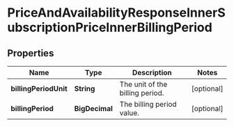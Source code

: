 

# PriceAndAvailabilityResponseInnerSubscriptionPriceInnerBillingPeriod


## Properties

| Name | Type | Description | Notes |
|------------ | ------------- | ------------- | -------------|
|**billingPeriodUnit** | **String** | The unit of the billing period. |  [optional] |
|**billingPeriod** | **BigDecimal** | The billing period value. |  [optional] |



